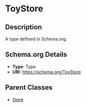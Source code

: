 # ToyStore

## Description
A type defined in Schema.org.

## Schema.org Details
- **Type**: Type
- **URI**: https://schema.org/ToyStore

## Parent Classes
- [Store](../Store.md)

